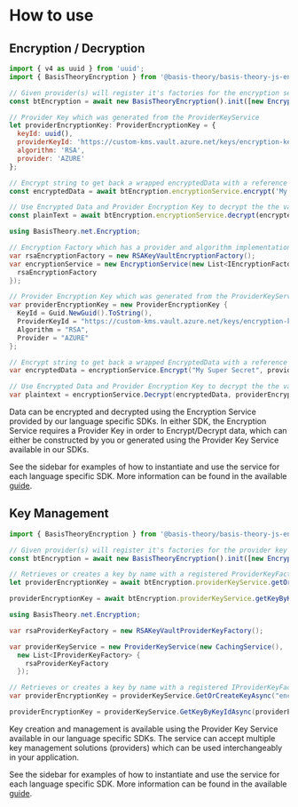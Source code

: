 # How to use
## Encryption / Decryption

```javascript
import { v4 as uuid } from 'uuid';
import { BasisTheoryEncryption } from '@basis-theory/basis-theory-js-encryption';

// Given provider(s) will register it's factories for the encryption service.
const btEncryption = await new BasisTheoryEncryption().init([new EncryptionProvider()]);

// Provider Key which was generated from the ProviderKeyService
let providerEncryptionKey: ProviderEncryptionKey = {
  keyId: uuid(),
  providerKeyId: 'https://custom-kms.vault.azure.net/keys/encryption-key/809b10a3cedb83e83bbaeb5e8c762fab',
  algorithm: 'RSA',
  provider: 'AZURE'
};

// Encrypt string to get back a wrapped encryptedData with a reference to the providerEncryptionKey
const encryptedData = await btEncryption.encryptionService.encrypt('My Super Secret', providerEncryptionKey);

// Use Encrypted Data and Provider Encryption Key to decrypt the the value and get back the original plainText
const plainText = await btEncryption.encryptionService.decrypt(encryptedData, providerEncryptionKey);
```

```csharp
using BasisTheory.net.Encryption;

// Encryption Factory which has a provider and algorithm implementation for the ProviderEncryptionKey
var rsaEncryptionFactory = new RSAKeyVaultEncryptionFactory();
var encryptionService = new EncryptionService(new List<IEncryptionFactory> { 
  rsaEncryptionFactory 
});

// Provider Encryption Key which was generated from the ProviderKeyService
var providerEncryptionKey = new ProviderEncryptionKey {
  KeyId = Guid.NewGuid().ToString(),
  ProviderKeyId = "https://custom-kms.vault.azure.net/keys/encryption-key/809b10a3cedb83e83bbaeb5e8c762fab",
  Algorithm = "RSA",
  Provider = "AZURE"
};

// Encrypt string to get back a wrapped EncryptedData with a reference to the ProvderEncryptionKey
var encryptedData = encryptionService.Encrypt("My Super Secret", providerEncryptionKey);

// Use Encrypted Data and Provider Encryption Key to decrypt the the value and get back the original plaintext
var plaintext = encryptionService.Decrypt(encryptedData, providerEncryptionKey);
```

Data can be encrypted and decrypted using the Encryption Service provided by our language specific SDKs. In either SDK, the Encryption Service requires a Provider Key in order to Encrypt/Decrypt data, which can either be constructed by you or generated using the Provider Key Service available in our SDKs.

See the sidebar for examples of how to instantiate and use the service for each language specific SDK.
More information can be found in the available [guide](https://guides.basistheory.com/guides/own-your-encryption-keys/#encrypt-your-data).

## Key Management

```javascript
import { BasisTheoryEncryption } from '@basis-theory/basis-theory-js-encryption';

// Given provider(s) will register it's factories for the provider key service
const btEncryption = await new BasisTheoryEncryption().init([new EncryptionProvider()]);

// Retrieves or creates a key by name with a registered ProviderKeyFactory for the provided provider and algorithm
let providerEncryptionKey = await btEncryption.providerKeyService.getOrCreateKey('encryption-key', 'AZURE', 'RSA');

providerEncryptionKey = await btEncryption.providerKeyService.getKeyByKeyId(providerEncryptionKey.keyId);
```

```csharp
using BasisTheory.net.Encryption;

var rsaProviderKeyFactory = new RSAKeyVaultProviderKeyFactory();

var providerKeyService = new ProviderKeyService(new CachingService(), 
  new List<IProviderKeyFactory> { 
    rsaProviderKeyFactory 
  });

// Retrieves or creates a key by name with a registered IProviderKeyFactory for the provided provider and algorithm
var providerEncryptionKey = providerKeyService.GetOrCreateKeyAsync("encryption-key", "AZURE", "RSA");

providerEncryptionKey = providerKeyService.GetKeyByKeyIdAsync(providerEncryptionKey.KeyId);
```

Key creation and management is available using the Provider Key Service available in our language specific SDKs. The service can accept multiple key management solutions (providers) which can be used interchangeably in your application.

See the sidebar for examples of how to instantiate and use the service for each language specific SDK.
More information can be found in the available [guide](https://guides.basistheory.com/guides/own-your-encryption-keys/#set-up-your-encryption-key).
